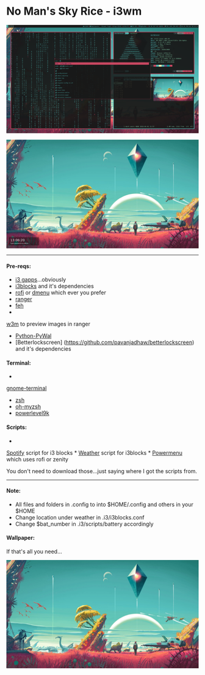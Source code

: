 # No Man's Sky Rice - i3wm

![Screenshot](images/sc1.png)

![Lockscreen](images/scl.png)

----
#### Pre-reqs:
* [i3 gapps](https://github.com/Airblader/i3)...obviously
* [i3blocks](https://github.com/vivien/i3blocks) and it's 
dependencies
* [rofi](https://github.com/DaveDavenport/rofi) or 
[dmenu](https://wiki.archlinux.org/index.php/dmenu) which 
ever you prefer 
* [ranger](https://github.com/ranger/ranger)
* [feh](https://feh.finalrewind.org)
* 
[w3m](https://www.archlinux.org/packages/extra/x86_64/w3m/) 
to preview images in ranger
* [Python-PyWal](https://github.com/dylanaraps/pywal)
* [Betterlockscreen] 
(https://github.com/pavanjadhaw/betterlockscreen) and it's 
dependencies

#### Terminal:
* 
[gnome-terminal](https://aur.archlinux.org/packages/gnome-terminal-transparency/)
* [zsh](https://wiki.archlinux.org/index.php/zsh)
* [oh-myzsh](http://ohmyz.sh)
* [powerlevel9k](https://github.com/bhilburn/powerlevel9k)

#### Scripts:
* 
[Spotify](https://github.com/firatakandere/i3blocks-spotify) 
script for i3 blocks
* 
[Weather](https://github.com/icemodding/i3/tree/master/scripts) 
script for i3blocks
* 
[Powermenu](https://github.com/vivien/i3blocks-contrib/tree/master/shutdown_menu) 
which uses rofi or zenity

You don't need to download those...just saying where I got 
the scripts from.

----
#### Note:
* All files and folders in .config to into $HOME/.config and 
others in your $HOME
* Change location under weather in .i3/i3blocks.conf
* Change $bat_number in .i3/scripts/battery accordingly

#### Wallpaper:
If that's all you need...

![Wallpaper](.i3/bg1.jpg)
